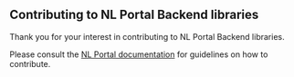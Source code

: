 Contributing to NL Portal Backend libraries 
-------------------------------------

Thank you for your interest in contributing to NL Portal Backend libraries.

Please consult the [NL Portal documentation](https://docs.nl-portal.nl/readme/contributing) for guidelines on how to contribute.
